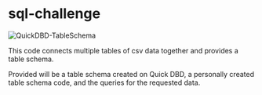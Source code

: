 # sql-challenge

![QuickDBD-TableSchema](https://user-images.githubusercontent.com/124820451/234070272-df97cbbd-1cf1-4ebd-99bb-ca506a84f83a.png)

This code connects multiple tables of csv data together and provides a table schema.

Provided will be a table schema created on Quick DBD, a personally created table schema code, and the queries for the requested data.
